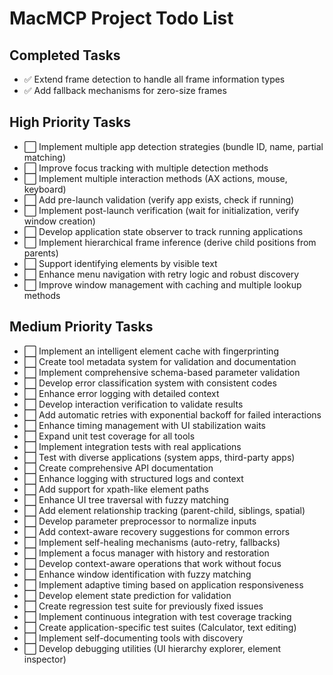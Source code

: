 # MacMCP Project Todo List

## Completed Tasks
- ✅ Extend frame detection to handle all frame information types
- ✅ Add fallback mechanisms for zero-size frames

## High Priority Tasks
- ⬜ Implement multiple app detection strategies (bundle ID, name, partial matching)
- ⬜ Improve focus tracking with multiple detection methods
- ⬜ Implement multiple interaction methods (AX actions, mouse, keyboard)
- ⬜ Add pre-launch validation (verify app exists, check if running)
- ⬜ Implement post-launch verification (wait for initialization, verify window creation)
- ⬜ Develop application state observer to track running applications
- ⬜ Implement hierarchical frame inference (derive child positions from parents)
- ⬜ Support identifying elements by visible text
- ⬜ Enhance menu navigation with retry logic and robust discovery
- ⬜ Improve window management with caching and multiple lookup methods

## Medium Priority Tasks
- ⬜ Implement an intelligent element cache with fingerprinting
- ⬜ Create tool metadata system for validation and documentation
- ⬜ Implement comprehensive schema-based parameter validation
- ⬜ Develop error classification system with consistent codes
- ⬜ Enhance error logging with detailed context
- ⬜ Develop interaction verification to validate results
- ⬜ Add automatic retries with exponential backoff for failed interactions
- ⬜ Enhance timing management with UI stabilization waits
- ⬜ Expand unit test coverage for all tools
- ⬜ Implement integration tests with real applications
- ⬜ Test with diverse applications (system apps, third-party apps)
- ⬜ Create comprehensive API documentation
- ⬜ Enhance logging with structured logs and context
- ⬜ Add support for xpath-like element paths
- ⬜ Enhance UI tree traversal with fuzzy matching
- ⬜ Add element relationship tracking (parent-child, siblings, spatial)
- ⬜ Develop parameter preprocessor to normalize inputs
- ⬜ Add context-aware recovery suggestions for common errors
- ⬜ Implement self-healing mechanisms (auto-retry, fallbacks)
- ⬜ Implement a focus manager with history and restoration
- ⬜ Develop context-aware operations that work without focus
- ⬜ Enhance window identification with fuzzy matching
- ⬜ Implement adaptive timing based on application responsiveness
- ⬜ Develop element state prediction for validation
- ⬜ Create regression test suite for previously fixed issues
- ⬜ Implement continuous integration with test coverage tracking
- ⬜ Create application-specific test suites (Calculator, text editing)
- ⬜ Implement self-documenting tools with discovery
- ⬜ Develop debugging utilities (UI hierarchy explorer, element inspector)